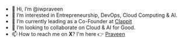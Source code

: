 - 👋 Hi, I’m @iwpraveen
- 👀 I’m interested in Entrepreneurship, DevOps, Cloud Computing & AI.
- 🌱 I’m currently leading as a Co-Founder at [Clappit](https://clappit.ai)
- 💞️ I’m looking to collaborate on Cloud & AI for Good.
- 📫 How to reach me on **X**? I'm here 👉 [Praveen](https://x.com/iwpraveen)

<!---
iwpraveen/iwpraveen is a ✨ special ✨ repository because its `README.md` (this file) appears on your GitHub profile.
You can click the Preview link to take a look at your changes.
--->
